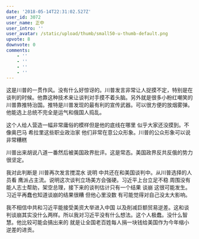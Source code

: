 ```yaml
---
date: '2018-05-14T22:31:02.527Z'
user_id: 3072
user_name: 正中
user_intro: ''
user_avatar: /static/upload/thumb/small50-u-thumb-default.png
upvote: 8
downvote: 0
comments:
    - ''
    - ''
    - ''
    - ''
---
```


这是川普的一贯作风。没有什么好惊讶的。川普发言非常让人捉摸不定，特别是在谈判的时候。他靠这种技术来让谈判对手摸不着头脑。另外就是很多小粉红嘲笑的川普靠推特治国。推特是川普发现的最有利的宣传武器。可以很方便的放烟雾弹。他能选上总统不完全是运气和俄国人捣乱。  

这个人给人营造一幅非常庸俗的模样但是他的底线在哪里 似乎大家还没摸到。不像奥巴马 希拉里这些职业政治家 他们非常在意公众形象。川普的公众形象可以说非常糟糕

川普出来胡说八道一番然后被美国政界批评。这是常态。美国政界反共反俄的势力很坚定。

我对此判断是 川普再次发言搅混水 说明 中共还在和美国谈判中。从川普选择的人员看 鹰派占主流。说明这次谈判立场美方会强硬。习近平上台立足不稳 周围没有能人志士帮助，架空总理，接下来的谈判估计只有一个结果 谈崩 这很可能发生。习近平再蠢也知道谈崩的结果很糟 但他心里没数 有可能觉得对自己没太大影响。

我不相信中共和习近平能接受美资大举进入中国 以及削减巨额贸易逆差。这和谈判谈崩其实没什么两样。所以我对习近平没有什么想法。这个人极蠢。没什么智慧。他比较可能会搞出来的 就是让全国老百姓每人捐一块钱给美国作为今年缩小逆差的进贡。
